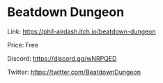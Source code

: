 # Beatdown Dungeon

Link: https://phil-airdash.itch.io/beatdown-dungeon

Price: Free

Discord: https://discord.gg/wNRPQED

Twitter: https://twitter.com/BeatdownDungeon
